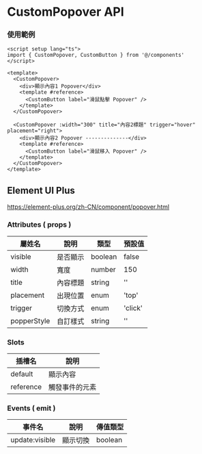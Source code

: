 # CustomPopover API

### 使用範例

```vue
<script setup lang="ts">
import { CustomPopover, CustomButton } from '@/components'
</script>

<template>
  <CustomPopover>
    <div>顯示內容1 Popover</div>
    <template #reference>
      <CustomButton label="滑鼠點擊 Popover" />
    </template>
  </CustomPopover>

  <CustomPopover :width="300" title="內容2標題" trigger="hover" placement="right">
    <div>顯示內容2 Popover --------------</div>
    <template #reference>
      <CustomButton label="滑鼠移入 Popover" />
    </template>
  </CustomPopover>
</template>
```

## Element UI Plus

https://element-plus.org/zh-CN/component/popover.html

### Attributes ( props )

| 屬姓名      | 說明     | 類型    | 預設值   |
| ----------- | -------- | ------- | -------- |
| visible     | 是否顯示 | boolean | false    |
| width       | 寬度     | number  | 150      |
| title       | 內容標題 | string  | ''       |
| placement   | 出現位置 | enum    | 'top'    |
| trigger     | 切換方式 | enum    | 'click'  |
| popperStyle | 自訂樣式 | string  | ''       |

### Slots

| 插槽名    | 說明           |
| --------- | -------------- |
| default   | 顯示內容       |
| reference | 觸發事件的元素 |

### Events ( emit )

| 事件名         | 說明     | 傳值類型 |
| -------------- | -------- | -------- |
| update:visible | 顯示切換 | boolean  |
